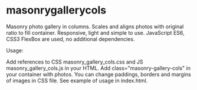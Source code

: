 # masonrygallerycols
Masonry photo gallery in columns.
Scales and aligns photos with original ratio to fill container. Responsive, light and simple to use. 
JavaScript ES6, CSS3 FlexBox are used, no additional dependencies.

Usage:

Add references to CSS masonry_gallery_cols.css and JS masonry_gallery_cols.js in your HTML.
Add class="masonry-gallery-cols" in your container with photos.
You can change paddings, borders and margins of images in CSS file.
See example of usage in index.html.
